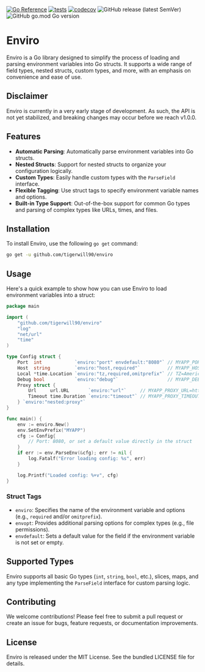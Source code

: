 [![Go Reference](https://pkg.go.dev/badge/github.com/tigerwill90/enviro.svg)](https://pkg.go.dev/github.com/tigerwill90/enviro)
[![tests](https://github.com/tigerwill90/enviro/actions/workflows/tests.yaml/badge.svg)](https://github.com/tigerwill90/enviro/actions?query=workflow%3Atests)
[![codecov](https://codecov.io/gh/tigerwill90/enviro/branch/master/graph/badge.svg?token=09nfd7v0Bl)](https://codecov.io/gh/tigerwill90/enviro)
![GitHub release (latest SemVer)](https://img.shields.io/github/v/release/tigerwill90/enviro)
![GitHub go.mod Go version](https://img.shields.io/github/go-mod/go-version/tigerwill90/enviro)
# Enviro

Enviro is a Go library designed to simplify the process of loading and parsing environment variables into Go structs. It supports a wide range of field types, nested structs, custom types, and more, with an emphasis on convenience and ease of use.

## Disclaimer
Enviro is currently in a very early stage of development. As such, the API is not yet stabilized, and breaking changes may occur before we reach v1.0.0.

## Features

- **Automatic Parsing**: Automatically parse environment variables into Go structs.
- **Nested Structs**: Support for nested structs to organize your configuration logically.
- **Custom Types**: Easily handle custom types with the `ParseField` interface.
- **Flexible Tagging**: Use struct tags to specify environment variable names and options.
- **Built-in Type Support**: Out-of-the-box support for common Go types and parsing of complex types like URLs, times, and files.

## Installation

To install Enviro, use the following `go get` command:

```sh
go get -u github.com/tigerwill90/enviro
```

## Usage

Here's a quick example to show how you can use Enviro to load environment variables into a struct:

```go
package main

import (
	"github.com/tigerwill90/enviro"
	"log"
	"net/url"
	"time"
)

type Config struct {
	Port  int            `enviro:"port" envdefault:"8080"` // MYAPP_PORT=8080
	Host  string         `enviro:"host,required"`          // MYAPP_HOST=localhost
	Local *time.Location `enviro:"tz,required,omitprefix"` // TZ=America/New_York
	Debug bool           `enviro:"debug"`                  // MYAPP_DEBUG=true
	Proxy struct {
		Url     url.URL       `enviro:"url"`     // MYAPP_PROXY_URL=https://example.com
		Timeout time.Duration `enviro:"timeout"` // MYAPP_PROXY_TIMEOUT=5s
	} `enviro:"nested:proxy"`
}

func main() {
	env := enviro.New()
	env.SetEnvPrefix("MYAPP")
	cfg := Config{
		// Port: 8080, or set a default value directly in the struct
	}
	if err := env.ParseEnv(&cfg); err != nil {
		log.Fatalf("Error loading config: %s", err)
	}

	log.Printf("Loaded config: %+v", cfg)
}
```

### Struct Tags

- `enviro`: Specifies the name of the environment variable and options (e.g., `required` and/or `omitprefix`).
- `envopt`: Provides additional parsing options for complex types (e.g., file permissions).
- `envdefault`: Sets a default value for the field if the environment variable is not set or empty.

## Supported Types

Enviro supports all basic Go types (`int`, `string`, `bool`, etc.), slices, maps, and any type implementing the `ParseField` interface for custom parsing logic.

## Contributing

We welcome contributions! Please feel free to submit a pull request or create an issue for bugs, feature requests, or documentation improvements.

## License

Enviro is released under the MIT License. See the bundled LICENSE file for details.